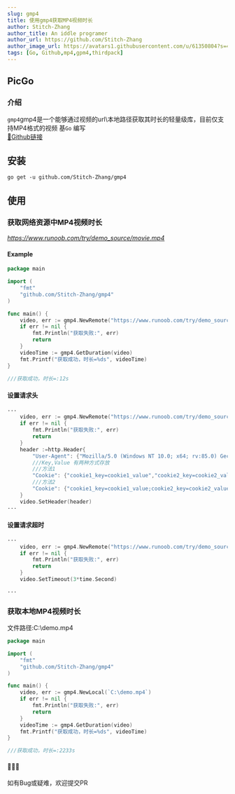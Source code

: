 ```yaml
---
slug: gmp4
title: 使用gmp4获取MP4视频时长
author: Stitch-Zhang
author_title: An iddle programer
author_url: https://github.com/Stitch-Zhang
author_image_url: https://avatars1.githubusercontent.com/u/61350804?s=460&v=4
tags: [Go, Github,mp4,gpm4,thirdpack]
---
```

## PicGo
### 介绍
`gmp4`gmp4是一个能够通过视频的url\本地路径获取其时长的轻量级库，目前仅支持MP4格式的视频
基`Go` 编写<br/>
[👾Github链接](https://github.com/Stitch-Zhang/gmp4)
## 安装
```
go get -u github.com/Stitch-Zhang/gmp4
```
## 使用
### 获取网络资源中MP4视频时长
*https://www.runoob.com/try/demo_source/movie.mp4*

#### Example
```go
package main

import (
	"fmt"
	"github.com/Stitch-Zhang/gmp4"
)

func main() {
	video, err := gmp4.NewRemote("https://www.runoob.com/try/demo_source/movie.mp4")
	if err != nil {
		fmt.Println("获取失败:", err)
		return
	}
	videoTime := gmp4.GetDuration(video)
	fmt.Printf("获取成功，时长=%ds", videoTime)
}

///获取成功，时长=:12s
```
#### 设置请求头
```go
···
    video, err := gmp4.NewRemote("https://www.runoob.com/try/demo_source/movie.mp4")
	if err != nil {
		fmt.Println("获取失败:", err)
		return
    }
    header :=http.Header{
	    "User-Agent": {"Mozilla/5.0 (Windows NT 10.0; x64; rv:85.0) Gecko/20100101 Firefox/85.0"},
		///Key,Value 有两种方式存放
		///方法1
		"Cookie": {"cookie1_key=cookie1_value","cookie2_key=cookie2_value"},
		///方法2
		"Cookie": {"cookie1_key=cookie1_value;cookie2_key=cookie2_value"}
	}
	video.SetHeader(header)
···
```
#### 设置请求超时
```go    
···
    video, err := gmp4.NewRemote("https://www.runoob.com/try/demo_source/movie.mp4")
	if err != nil {
		fmt.Println("获取失败:", err)
		return
    }
    video.SetTimeout(3*time.Second)

···
```
### 获取本地MP4视频时长
文件路径:C:\demo.mp4
```go
package main

import (
	"fmt"
	"github.com/Stitch-Zhang/gmp4"
)

func main() {
	video, err := gmp4.NewLocal(`C:\demo.mp4`)
	if err != nil {
		fmt.Println("获取失败:", err)
		return
	}
	videoTime := gmp4.GetDuration(video)
	fmt.Printf("获取成功，时长=%ds", videoTime)
}

///获取成功，时长=:2233s
```
#### 🎉🎉🎉
如有Bug或疑难，欢迎提交PR